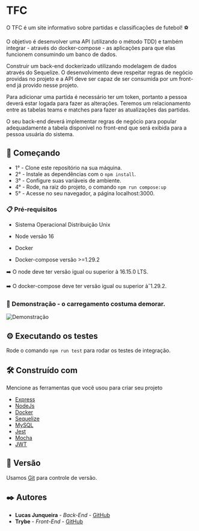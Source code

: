 # TFC

O TFC é um site informativo sobre partidas e classificações de futebol! :soccer:

O objetivo é desenvolver uma API (utilizando o método TDD) e também integrar - através do docker-compose - as aplicações para que elas funcionem consumindo um banco de dados.

Construir um back-end dockerizado utilizando modelagem de dados através do Sequelize. O desenvolvimento deve respeitar regras de negócio providas no projeto e a API deve ser capaz de ser consumida por um front-end já provido nesse projeto.

Para adicionar uma partida é necessário ter um token, portanto a pessoa deverá estar logada para fazer as alterações. Teremos um relacionamento entre as tabelas teams e matches para fazer as atualizações das partidas.

O seu back-end deverá implementar regras de negócio para popular adequadamente a tabela disponível no front-end que será exibida para a pessoa usuária do sistema.

## 🚀 Começando

* 1° - Clone este repositório na sua máquina.
* 2° - Instale as dependências com o ```npm install```.
* 3° - Configure suas variáveis de ambiente.
* 4° - Rode, na raiz do projeto, o comando ```npm run compose:up```
* 5° - Acesse no seu navegador, a página localhost:3000.

### 📋 Pré-requisitos

* Sistema Operacional Distribuição Unix

* Node versão 16

* Docker

* Docker-compose versão >=1.29.2

:arrow_right: O node deve ter versão igual ou superior à 16.15.0 LTS.

:arrow_right: O docker-compose deve ter versão igual ou superior àˆ1.29.2.

### 🔧 Demonstração - o carregamento costuma demorar.

![Demonstração](https://github.com/lucaadev/TFC/blob/main/Demonstra%C3%A7%C3%A3o.gif)

## ⚙️ Executando os testes

Rode o comando ```npm run test``` para rodar os testes de integração.


## 🛠️ Construído com

Mencione as ferramentas que você usou para criar seu projeto

* [Express](https://expressjs.com/pt-br/)
* [NodeJs](https://nodejs.org/en/)
* [Docker](https://www.docker.com/)
* [Sequelize](https://sequelize.org/)
* [MySQL](https://www.mysql.com/)
* [Jest](https://jestjs.io/pt-BR/)
* [Mocha](https://mochajs.org/)
* [JWT](https://www.npmjs.com/package/jsonwebtoken)

## 📌 Versão

Usamos [Git](https://git-scm.com/) para controle de versão.
## ✒️ Autores

* **Lucas Junqueira** - *Back-End* - [GitHub](https://github.com/lucaadev)
* **Trybe** - *Front-End* - [GitHub](https://github.com/tryber)
